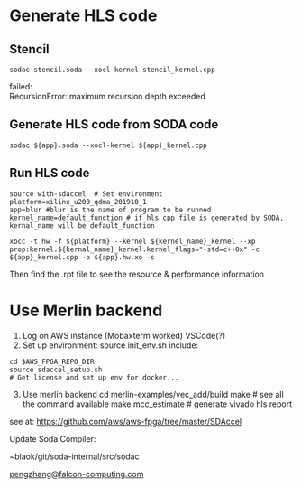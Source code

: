 # Generate HLS code
## Stencil
```
sodac stencil.soda --xocl-kernel stencil_kernel.cpp
```
failed:     
RecursionError: maximum recursion depth exceeded        

## Generate HLS code from SODA code
```
sodac ${app}.soda --xocl-kernel ${app}_kernel.cpp
```

## Run HLS code
```
source with-sdaccel  # Set environment
platform=xilinx_u200_qdma_201910_1
app=blur #blur is the name of program to be runned
kernel_name=default_function # if hls cpp file is generated by SODA, kernal_name will be default_function

xocc -t hw -f ${platform} --kernel ${kernel_name}_kernel --xp prop:kernel.${kernal_name}_kernel.kernel_flags="-std=c++0x" -c ${app}_kernel.cpp -o ${app}.hw.xo -s

```
Then find the .rpt file to see the resource & performance information     

# Use Merlin backend
1. Log on AWS instance (Mobaxterm worked) VSCode(?)
2. Set up environment: source init_env.sh
include:
```
cd $AWS_FPGA_REPO_DIR
source sdaccel_setup.sh
# Get license and set up env for docker...
```
3. Use merlin backend
cd merlin-examples/vec_add/build
make # see all the command available
make mcc_estimate # generate vivado hls report



see at: https://github.com/aws/aws-fpga/tree/master/SDAccel


Update Soda Compiler:

~blaok/git/soda-internal/src/sodac


pengzhang@falcon-computing.com
